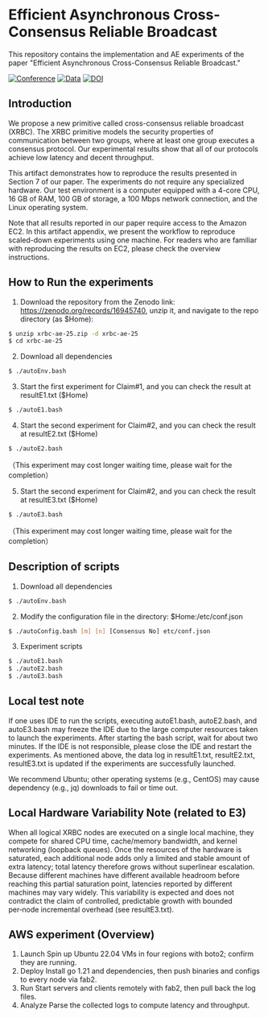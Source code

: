 # Efficient Asynchronous Cross-Consensus Reliable Broadcast

This repository contains the implementation and AE experiments of the paper "Efficient Asynchronous Cross-Consensus Reliable Broadcast."

[![Conference](https://img.shields.io/badge/Conference-NDSS%20'25-blue)](https://www.ndss-symposium.org/ndss2026/)
[![Data](https://img.shields.io/badge/Data-Zenodo-4c7e9b.svg)](https://zenodo.org/records/14676377)
[![DOI](https://zenodo.org/badge/DOI/10.5281/zenodo.14676377.svg)](https://doi.org/10.5281/zenodo.16945739)



## Introduction
We propose a new primitive called cross-consensus reliable broadcast (XRBC). The XRBC primitive models the security properties of communication between two groups, where at least one group executes a consensus protocol. Our experimental results show that all of our protocols achieve low latency and decent throughput.

This artifact demonstrates how to reproduce the results presented in Section 7 of our paper. The experiments do not require any specialized hardware. Our test environment is a computer equipped with a 4-core CPU, 16 GB of RAM, 100 GB of storage, a 100 Mbps network connection, and the Linux operating system.

Note that all results reported in our paper require access to the Amazon EC2. In this artifact appendix, we present the workflow to reproduce scaled-down experiments using one machine. For readers who are familiar with reproducing the results on EC2, please check the overview instructions.

## How to Run the experiments
1. Download the repository from the Zenodo link: https://zenodo.org/records/16945740, unzip it, and navigate to the repo directory (as $Home):
```bash
$ unzip xrbc-ae-25.zip -d xrbc-ae-25
$ cd xrbc-ae-25
```

2. Download all dependencies
```bash
$ ./autoEnv.bash
```

3. Start the first experiment for Claim#1, and you can check the result at resultE1.txt ($Home)
```bash
$ ./autoE1.bash
```

4. Start the second experiment for Claim#2, and you can check the result at resultE2.txt ($Home)
```bash
$ ./autoE2.bash
```
（This experiment may cost longer waiting time, please wait for the completion）

5. Start the second experiment for Claim#2, and you can check the result at resultE3.txt ($Home)
```bash
$ ./autoE3.bash
```
（This experiment may cost longer waiting time, please wait for the completion）

## Description of scripts

1. Download all dependencies
```bash
$ ./autoEnv.bash
```

2. Modify the configuration file in the directory: $Home:/etc/conf.json
```bash
$ ./autoConfig.bash [m] [n] [Consensus No] etc/conf.json
```

3. Experiment scripts
```bash
$ ./autoE1.bash
$ ./autoE2.bash
$ ./autoE3.bash
```

## Local test note
If one uses IDE to run the scripts, executing autoE1.bash, autoE2.bash, and autoE3.bash may freeze the IDE due to the large computer resources taken to launch the experiments. After starting the bash script, wait for about two minutes. If the IDE is not responsible, please close the IDE and restart the experiments. As mentioned above, the data log in resultE1.txt, resultE2.txt, resultE3.txt is updated if the experiments are successfully launched. 

We recommend Ubuntu; other operating systems (e.g., CentOS) may cause dependency (e.g., jq) downloads to fail or time out.

## Local Hardware Variability Note (related to E3)

When all logical XRBC nodes are executed on a single local machine, they compete for shared CPU time, cache/memory bandwidth, and kernel networking (loopback queues). Once the resources of the hardware is saturated, each additional node adds only a limited and stable amount of extra latency; total latency therefore grows without superlinear escalation. Because different machines have different available headroom before reaching this partial saturation point, latencies reported by different machines may vary widely. This variability is expected and does not contradict the claim of controlled, predictable growth with bounded per‑node incremental overhead (see resultE3.txt).

## AWS experiment (Overview)
1. Launch
Spin up Ubuntu 22.04 VMs in four regions with boto2; confirm they are running.
2. Deploy
Install go 1.21 and dependencies, then push binaries and configs to every node via fab2.
3. Run
Start servers and clients remotely with fab2, then pull back the log files.
4. Analyze
Parse the collected logs to compute latency and throughput.



